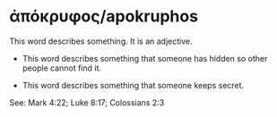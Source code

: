 # ἀπόκρυφος/apokruphos
This word describes something. It is an adjective.

* This word describes something that someone has hidden so other people cannot find it.

* This word describes something that someone keeps secret. 

See: Mark 4:22; Luke 8:17; Colossians 2:3